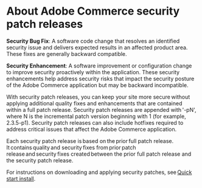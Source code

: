 # About Adobe Commerce security patch releases

**Security Bug Fix**: A software code change that resolves an identified security issue and delivers expected results in an affected product area. These fixes are generally backward compatible.

**Security Enhancement**: A software improvement or configuration change to improve security proactively within the application. These security enhancements help address security risks that impact the security posture of the Adobe Commerce application but may be backward incompatible.

With security patch releases, you can keep your site more secure without applying additional quality fixes and enhancements that are contained within a full patch release. Security patch releases are appended with '-pN', where N is the incremental patch version beginning with 1 (for example, 2.3.5-p1). Security patch releases can also include hotfixes required to address critical issues that affect the Adobe Commerce application.

Each security patch release is based on the prior full patch release. It contains quality and security fixes from prior patch release and security fixes created between the prior full patch release and the security patch release.

For instructions on downloading and applying security patches, see [Quick start install](../installation/composer.md#example---security-patch).
